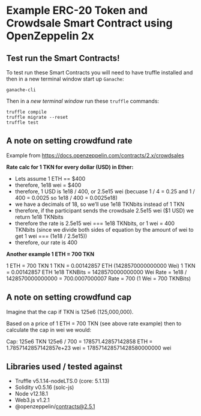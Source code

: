 # Example ERC-20 Token and Crowdsale Smart Contract using OpenZeppelin 2x

## Test run the Smart Contracts!

To test run these Smart Contracts you will need to have truffle installed and then in a new terminal window start up `Ganache`:

```
ganache-cli
```

Then in a *new terminal window* run these `truffle` commands:

```
truffle compile
truffle migrate --reset
truffle test
```

## A note on setting crowdfund rate

Example from https://docs.openzeppelin.com/contracts/2.x/crowdsales

**Rate calc for 1 TKN for every dollar (USD) in Ether:**

* Lets assume 1 ETH == $400
* therefore, 1e18 wei = $400
* therefore, 1 USD is 1e18 / 400, or 2.5e15 wei (becuase 1 / 4 = 0.25 and 1 / 400 = 0.0025 so 1e18 / 400 = 0.0025e18)
* we have a decimals of 18, so we’ll use 1e18 TKNbits instead of 1 TKN
* therefore, if the participant sends the crowdsale 2.5e15 wei ($1 USD) we return 1e18 TKNbits
* therefore the rate is 2.5e15 wei === 1e18 TKNbits, or 1 wei = 400 TKNbits (since we divide both sides of equation by the amount of wei to get 1 wei === (1e18 / 2.5e15))
* therefore, our rate is 400

**Another example 1 ETH = 700 TKN**

1 ETH = 700 TKN
1 TKN = 0.00142857 ETH (1428570000000000 Wei)
1 TKN = 0.00142857 ETH
1e18 TKNBits = 1428570000000000 Wei
Rate = 1e18 / 1428570000000000 = 700.0007000007
Rate = 700 (1 Wei = 700 TKNBits)

## A note on setting crowdfund cap

Imagine that the cap if TKN is 125e6 (125,000,000).

Based on a price of 1 ETH = 700 TKN (see above rate example) then to calculate the cap in wei we would:

Cap: 	125e6 TKN
		  125e6 / 700 = 178571.42857142858 ETH
					        = 1.7857142857142857e+23 wei
					        = 178571428571428580000000 wei

## Libraries used / tested against

* Truffle v5.1.14-nodeLTS.0 (core: 5.1.13)
* Solidity v0.5.16 (solc-js)
* Node v12.18.1
* Web3.js v1.2.1
* @openzeppelin/contracts@2.5.1